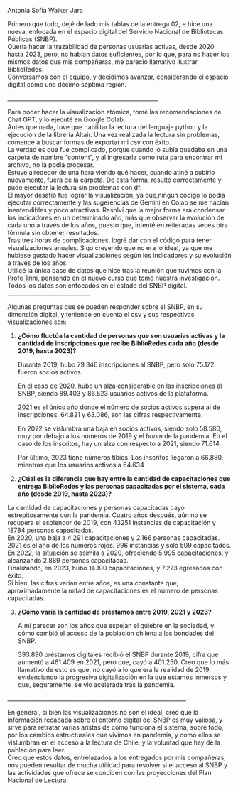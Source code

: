 Antonia Sofía Walker Jara

Primero que todo, dejé de lado mis tablas de la entrega 02, e hice una nueva, enfocada en el espacio digital del Servicio Nacional de Bibliotecas Públicas (SNBP).  
Quería hacer la trazabilidad de personas usuarias activas, desde 2020 hasta 2023, pero, no habían datos suficientes, por lo que, para no hacer los mismos datos que mis compañeras, me pareció llamativo ilustrar BiblioRedes.   
Conversamos con el equipo, y decidimos avanzar, considerando el espacio digital como una décimo séptima región. 

\_\_\_\_\_\_\_\_\_\_\_\_\_\_\_\_\_\_\_\_\_\_\_\_\_\_\_\_\_\_\_\_\_\_\_\_\_\_\_\_\_\_\_\_\_\_\_\_\_\_\_\_\_

Para poder hacer la visualización atómica, tomé las recomendaciones de Chat GPT, y lo ejecuté en Google Colab.   
Antes que nada, tuve que habilitar la lectura del lenguaje python y la ejecución de la librería Altair. Una vez realizada la lectura sin problemas, comencé a buscar formas de exportar mi csv con éxito.   
La verdad es que fue complicado, porque cuando lo subía quedaba en una carpeta de nombre “content”, y al ingresarla como ruta para encontrar mi archivo, no la podía procesar.   
Estuve alrededor de una hora viendo qué hacer, cuando atiné a subirlo nuevamente, fuera de la carpeta. De esta forma, resultó correctamente y pude ejecutar la lectura sin problemas con df.   
El mayor desafío fue lograr la visualización, ya que,ningún código lo podía ejecutar correctamente y las sugerencias de Gemini en Colab se me hacían inentendibles y poco atractivas. Resolví que la mejor forma era condensar los indicadores en un determinado año, más que observar la evolución de cada uno a través de los años, puesto que, intenté en reiteradas veces otra fórmula sin obtener resultados.   
Tras tres horas de complicaciones, logré dar con el código para tener visualizaciones anuales. Sigo creyendo que no era lo ideal, ya que me hubiese gustado hacer visualizaciones según los indicadores y su evolución a través de los años.   
Utilicé la única base de datos que hice tras la reunión que tuvimos con la Profe Trini, pensando en el nuevo curso que tomó nuestra investigación. Todos los datos son enfocados en el estado del SNBP digital.  
\_\_\_\_\_\_\_\_\_\_\_\_\_\_\_\_\_\_\_\_\_\_\_\_\_\_\_\_\_

Algunas preguntas que se pueden responder sobre el SNBP, en su dimensión digital, y teniendo en cuenta el csv y sus respectivas visualizaciones son: 

1. **¿Cómo fluctúa la cantidad de personas que son usuarias activas y la cantidad de inscripciones que recibe BiblioRedes cada año (desde 2019, hasta 2023)?**

   Durante 2019, hubo 79.346 inscripciones al SNBP, pero solo 75.172 fueron socios activos. 

   En el caso de 2020, hubo un alza considerable en las inscripciones al SNBP, siendo 89.403 y 86.523 usuarios activos de la plataforma. 

   2021 es el único año donde el número de socios activos supera al de inscripciones. 64.821 y 63.086, son las cifras respectivamente. 

   En 2022 se vislumbra una baja en socios activos, siendo solo 58.580, muy por debajo a los números de 2019 y el *boom* de la pandemia. En el caso de los inscritos, hay un alza con respecto a 2021, siendo 71.614.

   Por último, 2023 tiene números tibios. Los inscritos llegaron a 66.880, mientras que los usuarios activos a 64.634

   

2. **¿Cúal es la diferencia que hay entre la cantidad de capacitaciones que entrega BiblioRedes y las personas capacitadas por el sistema, cada año (desde 2019, hasta 2023)?**

   
La cantidad de capacitaciones y personas capacitadas cayó estrepitosamente con la pandemia. Cuatro años después, aún no se recupera el esplendor de 2019, con 43251 instancias de capacitación y 18784 personas capacitadas.   
En 2020, una baja a 4.291 capacitaciones y 2.166 personas capacitadas.   
2021 es el año de los números rojos. 996 instancias y solo 509 capacitados.   
En 2022, la situación se asimila a 2020, ofreciendo 5.995 capacitaciones, y alcanzando 2.889 personas capacitadas.   
Finalizando, en 2023, hubo 14.190 capacitaciones, y 7.273 egresados con éxito.   
Si bien, las cifras varían entre años, es una constante que, aproximadamente la mitad de capacitaciones es el número de personas capacitadas. 

3. **¿Cómo varía la cantidad de préstamos entre 2019, 2021 y 2023?**

   A mi parecer son los años que espejan el quiebre en la sociedad, y cómo cambió el acceso de la población chilena a las bondades del SNBP. 

   393.890 préstamos digitales recibió el SNBP durante 2019, cifra que aumentó a 461.409 en 2021, pero que, cayó a 401.250. Creo que lo más llamativo de esto es que, no cayó a lo que era la realidad de 2019, evidenciando la progresiva digitalización en la que estamos inmersos y que, seguramente, se vio acelerada tras la pandemia.

\_\_\_\_\_\_\_\_\_\_\_\_\_\_\_\_\_\_\_\_\_\_\_\_\_\_\_\_\_\_\_\_\_\_\_\_\_\_\_\_\_\_\_\_\_\_\_\_\_\_\_\_\_\_\_\_\_\_\_\_\_\_\_

En general, si bien las visualizaciones no son el ideal, creo que la información recabada sobre el entorno digital del SNBP es muy valiosa, y sirve para retratar varias aristas de cómo funciona el sistema, sobre todo, por los cambios estructurales que vivimos en pandemia, y como ellos se vislumbran en el acceso a la lectura de Chile, y la voluntad que hay de la población para leer.   
Creo que estos datos, entrelazados a los entregados por mis compañeras, nos pueden resultar de mucha utilidad para resolver si el acceso al SNBP y las actividades que ofrece se condicen con las proyecciones del Plan Nacional de Lectura.

   
